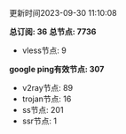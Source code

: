 更新时间2023-09-30 11:10:08

**总订阅: 36**
**总节点: 7736**
- vless节点: 9

**google ping有效节点: 307**
- v2ray节点: 89
- trojan节点: 16
- ss节点: 201
- ssr节点: 1
